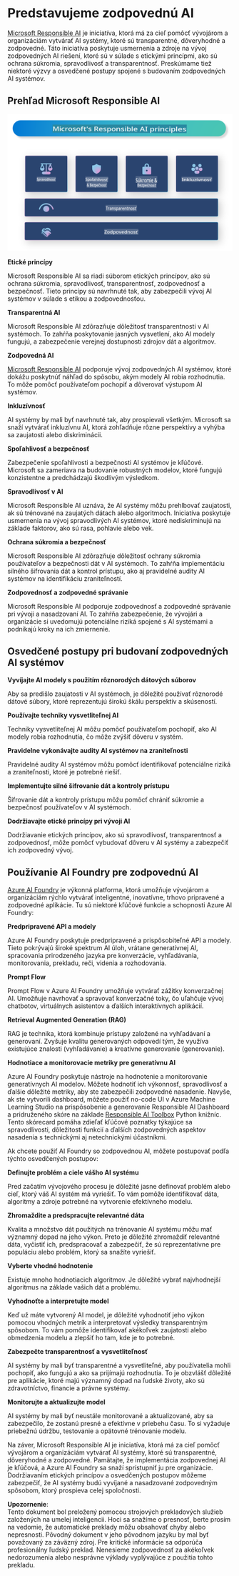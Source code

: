 # **Predstavujeme zodpovednú AI**

[Microsoft Responsible AI](https://www.microsoft.com/ai/responsible-ai?WT.mc_id=aiml-138114-kinfeylo) je iniciatíva, ktorá má za cieľ pomôcť vývojárom a organizáciám vytvárať AI systémy, ktoré sú transparentné, dôveryhodné a zodpovedné. Táto iniciatíva poskytuje usmernenia a zdroje na vývoj zodpovedných AI riešení, ktoré sú v súlade s etickými princípmi, ako sú ochrana súkromia, spravodlivosť a transparentnosť. Preskúmame tiež niektoré výzvy a osvedčené postupy spojené s budovaním zodpovedných AI systémov.

## Prehľad Microsoft Responsible AI

![RAIPrinciples](../../../../../translated_images/RAIPrinciples.e40f2a169a854832e885ce2659f3a913cfb393fa59b595ed57cfae9119694eb7.sk.png)

**Etické princípy** 

Microsoft Responsible AI sa riadi súborom etických princípov, ako sú ochrana súkromia, spravodlivosť, transparentnosť, zodpovednosť a bezpečnosť. Tieto princípy sú navrhnuté tak, aby zabezpečili vývoj AI systémov v súlade s etikou a zodpovednosťou.

**Transparentná AI**

Microsoft Responsible AI zdôrazňuje dôležitosť transparentnosti v AI systémoch. To zahŕňa poskytovanie jasných vysvetlení, ako AI modely fungujú, a zabezpečenie verejnej dostupnosti zdrojov dát a algoritmov.

**Zodpovedná AI** 

[Microsoft Responsible AI](https://www.microsoft.com/ai/responsible-ai?WT.mc_id=aiml-138114-kinfeylo) podporuje vývoj zodpovedných AI systémov, ktoré dokážu poskytnúť náhľad do spôsobu, akým modely AI robia rozhodnutia. To môže pomôcť používateľom pochopiť a dôverovať výstupom AI systémov.

**Inkluzívnosť** 

AI systémy by mali byť navrhnuté tak, aby prospievali všetkým. Microsoft sa snaží vytvárať inkluzívnu AI, ktorá zohľadňuje rôzne perspektívy a vyhýba sa zaujatosti alebo diskriminácii.

**Spoľahlivosť a bezpečnosť**

Zabezpečenie spoľahlivosti a bezpečnosti AI systémov je kľúčové. Microsoft sa zameriava na budovanie robustných modelov, ktoré fungujú konzistentne a predchádzajú škodlivým výsledkom.

**Spravodlivosť v AI** 

Microsoft Responsible AI uznáva, že AI systémy môžu prehlbovať zaujatosti, ak sú trénované na zaujatých dátach alebo algoritmoch. Iniciatíva poskytuje usmernenia na vývoj spravodlivých AI systémov, ktoré nediskriminujú na základe faktorov, ako sú rasa, pohlavie alebo vek.

**Ochrana súkromia a bezpečnosť** 

Microsoft Responsible AI zdôrazňuje dôležitosť ochrany súkromia používateľov a bezpečnosti dát v AI systémoch. To zahŕňa implementáciu silného šifrovania dát a kontrol prístupu, ako aj pravidelné audity AI systémov na identifikáciu zraniteľností.

**Zodpovednosť a zodpovedné správanie** 

Microsoft Responsible AI podporuje zodpovednosť a zodpovedné správanie pri vývoji a nasadzovaní AI. To zahŕňa zabezpečenie, že vývojári a organizácie si uvedomujú potenciálne riziká spojené s AI systémami a podnikajú kroky na ich zmiernenie.

## Osvedčené postupy pri budovaní zodpovedných AI systémov

**Vyvíjajte AI modely s použitím rôznorodých dátových súborov** 

Aby sa predišlo zaujatosti v AI systémoch, je dôležité používať rôznorodé dátové súbory, ktoré reprezentujú širokú škálu perspektív a skúseností.

**Používajte techniky vysvetliteľnej AI** 

Techniky vysvetliteľnej AI môžu pomôcť používateľom pochopiť, ako AI modely robia rozhodnutia, čo môže zvýšiť dôveru v systém.

**Pravidelne vykonávajte audity AI systémov na zraniteľnosti** 

Pravidelné audity AI systémov môžu pomôcť identifikovať potenciálne riziká a zraniteľnosti, ktoré je potrebné riešiť.

**Implementujte silné šifrovanie dát a kontroly prístupu** 

Šifrovanie dát a kontroly prístupu môžu pomôcť chrániť súkromie a bezpečnosť používateľov v AI systémoch.

**Dodržiavajte etické princípy pri vývoji AI** 

Dodržiavanie etických princípov, ako sú spravodlivosť, transparentnosť a zodpovednosť, môže pomôcť vybudovať dôveru v AI systémy a zabezpečiť ich zodpovedný vývoj.

## Používanie AI Foundry pre zodpovednú AI 

[Azure AI Foundry](https://ai.azure.com?WT.mc_id=aiml-138114-kinfeylo) je výkonná platforma, ktorá umožňuje vývojárom a organizáciám rýchlo vytvárať inteligentné, inovatívne, trhovo pripravené a zodpovedné aplikácie. Tu sú niektoré kľúčové funkcie a schopnosti Azure AI Foundry:

**Predpripravené API a modely** 

Azure AI Foundry poskytuje predpripravené a prispôsobiteľné API a modely. Tieto pokrývajú široké spektrum AI úloh, vrátane generatívnej AI, spracovania prirodzeného jazyka pre konverzácie, vyhľadávania, monitorovania, prekladu, reči, videnia a rozhodovania.

**Prompt Flow** 

Prompt Flow v Azure AI Foundry umožňuje vytvárať zážitky konverzačnej AI. Umožňuje navrhovať a spravovať konverzačné toky, čo uľahčuje vývoj chatbotov, virtuálnych asistentov a ďalších interaktívnych aplikácií.

**Retrieval Augmented Generation (RAG)** 

RAG je technika, ktorá kombinuje prístupy založené na vyhľadávaní a generovaní. Zvyšuje kvalitu generovaných odpovedí tým, že využíva existujúce znalosti (vyhľadávanie) a kreatívne generovanie (generovanie).

**Hodnotiace a monitorovacie metriky pre generatívnu AI** 

Azure AI Foundry poskytuje nástroje na hodnotenie a monitorovanie generatívnych AI modelov. Môžete hodnotiť ich výkonnosť, spravodlivosť a ďalšie dôležité metriky, aby ste zabezpečili zodpovedné nasadenie. Navyše, ak ste vytvorili dashboard, môžete použiť no-code UI v Azure Machine Learning Studio na prispôsobenie a generovanie Responsible AI Dashboard a pridruženého skóre na základe [Responsible AI Toolbox](https://responsibleaitoolbox.ai/?WT.mc_id=aiml-138114-kinfeylo) Python knižníc. Tento skórecard pomáha zdieľať kľúčové poznatky týkajúce sa spravodlivosti, dôležitosti funkcií a ďalších zodpovedných aspektov nasadenia s technickými aj netechnickými účastníkmi.

Ak chcete použiť AI Foundry so zodpovednou AI, môžete postupovať podľa týchto osvedčených postupov:

**Definujte problém a ciele vášho AI systému**

Pred začatím vývojového procesu je dôležité jasne definovať problém alebo cieľ, ktorý váš AI systém má vyriešiť. To vám pomôže identifikovať dáta, algoritmy a zdroje potrebné na vytvorenie efektívneho modelu.

**Zhromaždite a predspracujte relevantné dáta** 

Kvalita a množstvo dát použitých na trénovanie AI systému môžu mať významný dopad na jeho výkon. Preto je dôležité zhromaždiť relevantné dáta, vyčistiť ich, predspracovať a zabezpečiť, že sú reprezentatívne pre populáciu alebo problém, ktorý sa snažíte vyriešiť.

**Vyberte vhodné hodnotenie** 

Existuje mnoho hodnotiacich algoritmov. Je dôležité vybrať najvhodnejší algoritmus na základe vašich dát a problému.

**Vyhodnoťte a interpretujte model** 

Keď už máte vytvorený AI model, je dôležité vyhodnotiť jeho výkon pomocou vhodných metrík a interpretovať výsledky transparentným spôsobom. To vám pomôže identifikovať akékoľvek zaujatosti alebo obmedzenia modelu a zlepšiť ho tam, kde je to potrebné.

**Zabezpečte transparentnosť a vysvetliteľnosť** 

AI systémy by mali byť transparentné a vysvetliteľné, aby používatelia mohli pochopiť, ako fungujú a ako sa prijímajú rozhodnutia. To je obzvlášť dôležité pre aplikácie, ktoré majú významný dopad na ľudské životy, ako sú zdravotníctvo, financie a právne systémy.

**Monitorujte a aktualizujte model** 

AI systémy by mali byť neustále monitorované a aktualizované, aby sa zabezpečilo, že zostanú presné a efektívne v priebehu času. To si vyžaduje priebežnú údržbu, testovanie a opätovné trénovanie modelu.

Na záver, Microsoft Responsible AI je iniciatíva, ktorá má za cieľ pomôcť vývojárom a organizáciám vytvárať AI systémy, ktoré sú transparentné, dôveryhodné a zodpovedné. Pamätajte, že implementácia zodpovednej AI je kľúčová, a Azure AI Foundry sa snaží sprístupniť ju pre organizácie. Dodržiavaním etických princípov a osvedčených postupov môžeme zabezpečiť, že AI systémy budú vyvíjané a nasadzované zodpovedným spôsobom, ktorý prospieva celej spoločnosti.

**Upozornenie**:  
Tento dokument bol preložený pomocou strojových prekladových služieb založených na umelej inteligencii. Hoci sa snažíme o presnosť, berte prosím na vedomie, že automatické preklady môžu obsahovať chyby alebo nepresnosti. Pôvodný dokument v jeho pôvodnom jazyku by mal byť považovaný za záväzný zdroj. Pre kritické informácie sa odporúča profesionálny ľudský preklad. Nenesieme zodpovednosť za akékoľvek nedorozumenia alebo nesprávne výklady vyplývajúce z použitia tohto prekladu.
